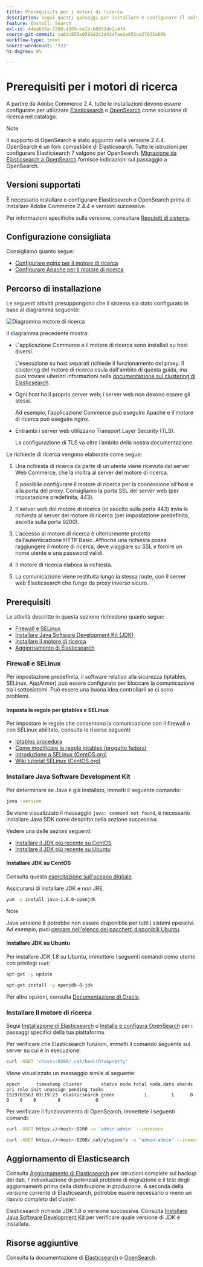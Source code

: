 ```yaml
---
title: Prerequisiti per i motori di ricerca
description: Segui questi passaggi per installare e configurare il software dei motori di ricerca supportato per le installazioni locali di Adobe Commerce.
feature: Install, Search
exl-id: 44ea638a-7200-4269-be1b-b0851de2c4f4
source-git-commit: ca8dc855e0598d2c3d43afae2e055aa27035a09b
workflow-type: tm+mt
source-wordcount: '723'
ht-degree: 0%

---
```


# Prerequisiti per i motori di ricerca

A partire da Adobe Commerce 2.4, tutte le installazioni devono essere configurate per utilizzare [Elasticsearch](https://www.elastic.co) o [OpenSearch](https://opensearch.org/) come soluzione di ricerca nel catalogo.

>[!NOTE]
>
>Il supporto di OpenSearch è stato aggiunto nella versione 2.4.4. OpenSearch è un fork compatibile di Elasticsearch. Tutte le istruzioni per configurare Elasticsearch 7 valgono per OpenSearch. [Migrazione da Elasticsearch a OpenSearch](../../../upgrade/prepare/opensearch-migration.md) fornisce indicazioni sul passaggio a OpenSearch.

## Versioni supportati

È necessario installare e configurare Elasticsearch o OpenSearch prima di installare Adobe Commerce 2.4.4 e versioni successive.

Per informazioni specifiche sulla versione, consultare [Requisiti di sistema](../../system-requirements.md).

## Configurazione consigliata

Consigliamo quanto segue:

* [Configurare nginx per il motore di ricerca](configure-nginx.md)
* [Configurare Apache per il motore di ricerca](configure-apache.md)

## Percorso di installazione

Le seguenti attività presuppongono che il sistema sia stato configurato in base al diagramma seguente:

![Diagramma motore di ricerca](../../../assets/installation/search-engine-config.svg)

Il diagramma precedente mostra:

* L&#39;applicazione Commerce e il motore di ricerca sono installati su host diversi.

  L&#39;esecuzione su host separati richiede il funzionamento del proxy. Il clustering del motore di ricerca esula dall&#39;ambito di questa guida, ma puoi trovare ulteriori informazioni nella [documentazione sul clustering di Elasticsearch](https://www.elastic.co/guide/en/elasticsearch/guide/current/distributed-cluster.html).

* Ogni host ha il proprio server web; i server web non devono essere gli stessi.

  Ad esempio, l’applicazione Commerce può eseguire Apache e il motore di ricerca può eseguire nginx.

* Entrambi i server web utilizzano Transport Layer Security (TLS).

  La configurazione di TLS va oltre l’ambito della nostra documentazione.

Le richieste di ricerca vengono elaborate come segue:

1. Una richiesta di ricerca da parte di un utente viene ricevuta dal server Web Commerce, che la inoltra al server del motore di ricerca.

   È possibile configurare il motore di ricerca per la connessione all&#39;host e alla porta del proxy. Consigliamo la porta SSL del server web (per impostazione predefinita, 443).

1. Il server web del motore di ricerca (in ascolto sulla porta 443) invia la richiesta al server del motore di ricerca (per impostazione predefinita, ascolta sulla porta 9200).

1. L’accesso al motore di ricerca è ulteriormente protetto dall’autenticazione HTTP Basic. Affinché una richiesta possa raggiungere il motore di ricerca, deve viaggiare su SSL *e* fornire un nome utente e una password validi.

1. Il motore di ricerca elabora la richiesta.

1. La comunicazione viene restituita lungo la stessa route, con il server web Elasticsearch che funge da proxy inverso sicuro.

## Prerequisiti

Le attività descritte in questa sezione richiedono quanto segue:

* [Firewall e SELinux](#firewall-and-selinux)
* [Installare Java Software Development Kit (JDK)](#install-the-java-software-development-kit)
* [Installare il motore di ricerca](#install-the-search-engine)
* [Aggiornamento di Elasticsearch](#upgrading-elasticsearch)

### Firewall e SELinux

Per impostazione predefinita, il software relativo alla sicurezza (iptables, SELinux, AppArmor) può essere configurato per bloccare la comunicazione tra i sottosistemi. Può essere una buona idea controllarli se ci sono problemi.

#### Imposta le regole per iptables e SELinux

Per impostare le regole che consentono la comunicazione con il firewall o con SELinux abilitato, consulta le risorse seguenti:

* [iptables procedura](https://help.ubuntu.com/community/IptablesHowTo)
* [Come modificare le regole iptables (progetto fedora)](https://fedoraproject.org/wiki/How_to_edit_iptables_rules)
* [Introduzione a SELinux (CentOS.org)](https://www.centos.org)
* [Wiki tutorial SELinux (CentOS.org)](https://wiki.centos.org/HowTos/SELinux)

### Installare Java Software Development Kit

Per determinare se Java è già installato, immetti il seguente comando:

```bash
java -version
```

Se viene visualizzato il messaggio `java: command not found`, è necessario installare Java SDK come descritto nella sezione successiva.

Vedere una delle sezioni seguenti:

* [Installare il JDK più recente su CentOS](#install-the-jdk-on-centos)
* [Installare il JDK più recente su Ubuntu](#install-the-jdk-on-ubuntu)

#### Installare JDK su CentOS

Consulta questa [esercitazione sull&#39;oceano digitale](https://www.digitalocean.com/community/tutorials/how-to-install-java-on-centos-and-fedora#install-oracle-java-8).

Assicurarsi di installare JDK e *non* JRE.

```bash
yum -y install java-1.8.0-openjdk
```

>[!NOTE]
>
>Java versione 8 potrebbe non essere disponibile per tutti i sistemi operativi. Ad esempio, puoi [cercare nell&#39;elenco dei pacchetti disponibili Ubuntu](https://packages.ubuntu.com/).

#### Installare JDK su Ubuntu

Per installare JDK 1.8 su Ubuntu, immettere i seguenti comandi come utente con privilegi `root`:

```bash
apt-get -y update
```

```bash
apt-get install -y openjdk-8-jdk
```

Per altre opzioni, consulta [Documentazione di Oracle](https://docs.oracle.com/javase/8/docs/technotes/guides/install/install_overview.html).

### Installare il motore di ricerca

Segui [Installazione di Elasticsearch](https://www.elastic.co/guide/en/elasticsearch/reference/current/install-elasticsearch.html) o [Installa e configura OpenSearch](https://opensearch.org/docs/latest/opensearch/install/index/) per i passaggi specifici della tua piattaforma.

Per verificare che Elasticsearch funzioni, immetti il comando seguente sul server su cui è in esecuzione:

```bash
curl -XGET '<host>:9200/_cat/health?v&pretty'
```

Viene visualizzato un messaggio simile al seguente:

```
epoch      timestamp cluster       status node.total node.data shards pri relo init unassign pending_tasks
1519701563 03:19:23  elasticsearch green           1         1      0   0    0    0        0             0
```

Per verificare il funzionamento di OpenSearch, immettete i seguenti comandi:

```bash
curl -XGET https://<host>:9200 -u 'admin:admin' --insecure
```

```bash
curl -XGET https://<host>:9200/_cat/plugins?v -u 'admin:admin' --insecure
```

## Aggiornamento di Elasticsearch

Consulta [Aggiornamento di Elasticsearch](https://www.elastic.co/guide/en/elasticsearch/reference/current/setup-upgrade.html) per istruzioni complete sul backup dei dati, l&#39;individuazione di potenziali problemi di migrazione e il test degli aggiornamenti prima della distribuzione in produzione. A seconda della versione corrente di Elasticsearch, potrebbe essere necessario o meno un riavvio completo del cluster.

Elasticsearch richiede JDK 1.8 o versione successiva. Consulta [Installare Java Software Development Kit](#install-the-java-software-development-kit) per verificare quale versione di JDK è installata.

## Risorse aggiuntive

Consulta la documentazione di [Elasticsearch](https://www.elastic.co/guide/en/elasticsearch/reference/current/index.html) o [OpenSearch](https://opensearch.org/docs/latest/).
